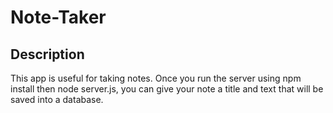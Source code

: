 # Note-Taker

## Description
This app is useful for taking notes. Once you run the server using npm install then node server.js, you can give your note a title and text that will be saved into a database.
